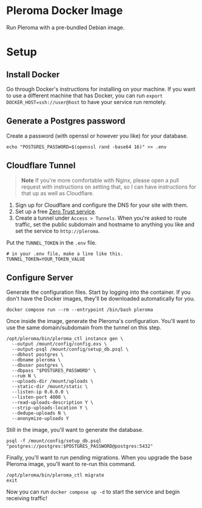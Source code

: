 # Pleroma Docker Image

Run Pleroma with a pre-bundled Debian image.

# Setup

## Install Docker

Go through Docker's instructions for installing on your machine. If you want to use a different
machine that has Docker, you can run `export DOCKER_HOST=ssh://user@host` to have your service run
remotely.

## Generate a Postgres password

Create a password (with openssl or however you like) for your database.

```shell
echo "POSTGRES_PASSWORD=$(openssl rand -base64 16)" >> .env
```

## Cloudflare Tunnel

> **Note**
> If you're more comfortable with Nginx, please open a pull request with instructions on setting
> that, so I can have instructions for that up as well as Cloudflare.

1. Sign up for Cloudflare and configure the DNS for your site with them.
2. Set up a free [Zero Trust service](https://dash.teams.cloudflare.com/).
3. Create a tunnel under `Access > Tunnels`. When you're asked to route traffic, set the public
   subdomain and hostname to anything you like and set the service to `http://pleroma`.

Put the `TUNNEL_TOKEN` in the `.env` file.

```shell
# in your .env file, make a line like this.
TUNNEL_TOKEN=YOUR_TOKEN_VALUE
```

## Configure Server

Generate the configuration files. Start by logging into the container. If you don't have the Docker
images, they'll be downloaded automatically for you.

```shell
docker compose run --rm --entrypoint /bin/bash pleroma
```

Once inside the image, generate the Pleroma's configuration. You'll want to use the same
domain/subdomain from the tunnel on this step.

```shell
/opt/pleroma/bin/pleroma_ctl instance gen \
  --output /mount/config/config.exs \
  --output-psql /mount/config/setup_db.psql \
  --dbhost postgres \
  --dbname pleroma \
  --dbuser postgres \
  --dbpass "$POSTGRES_PASSWORD" \
  --rum N \
  --uploads-dir /mount/uploads \
  --static-dir /mount/static \
  --listen-ip 0.0.0.0 \
  --listen-port 4000 \
  --read-uploads-description Y \
  --strip-uploads-location Y \
  --dedupe-uploads N \
  --anonymize-uploads Y
```

Still in the image, you'll want to generate the database.

```shell
psql -f /mount/config/setup_db.psql "postgres://postgres:$POSTGRES_PASSWORD@postgres:5432"
```

Finally, you'll want to run pending migrations. When you upgrade the base Pleroma image, you'll want
to re-run this command.

```shell
/opt/pleroma/bin/pleroma_ctl migrate
exit
```

Now you can run `docker compose up -d` to start the service and begin receiving traffic!
